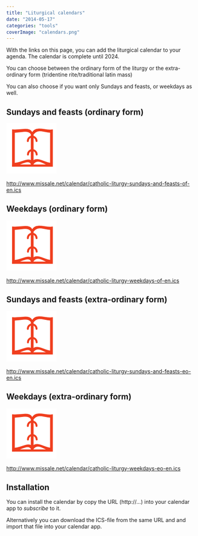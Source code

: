 ```yaml
---
title: "Liturgical calendars"
date: "2014-05-17"
categories: "tools"
coverImage: "calendars.png"
---
```


With the links on this page, you can add the liturgical calendar to your agenda. The calendar is complete until 2024.

<!--more-->

You can choose between the ordinary form of the liturgy or the extra-ordinary form (tridentine rite/traditional latin mass)

You can also choose if you want only Sundays and feasts, or weekdays as well.

## Sundays and feasts (ordinary form)

[![calendars](images/calendars.png)](http://icalshare.com/calendars/6705)

http://www.missale.net/calendar/catholic-liturgy-sundays-and-feasts-of-en.ics

## Weekdays (ordinary form)

[![calendars](images/calendars.png)](http://icalshare.com/calendars/6706)

http://www.missale.net/calendar/catholic-liturgy-weekdays-of-en.ics

## Sundays and feasts (extra-ordinary form)

[![calendars](images/calendars.png)](http://icalshare.com/calendars/6707)

http://www.missale.net/calendar/catholic-liturgy-sundays-and-feasts-eo-en.ics

## Weekdays (extra-ordinary form)

[![calendars](images/calendars.png)](http://icalshare.com/calendars/6708)

http://www.missale.net/calendar/catholic-liturgy-weekdays-eo-en.ics

## Installation

You can install the calendar by copy the URL (http://...) into your calendar app to _subscribe_ to it.

Alternatively you can download the ICS-file from the same URL and and import that file into your calendar app.
